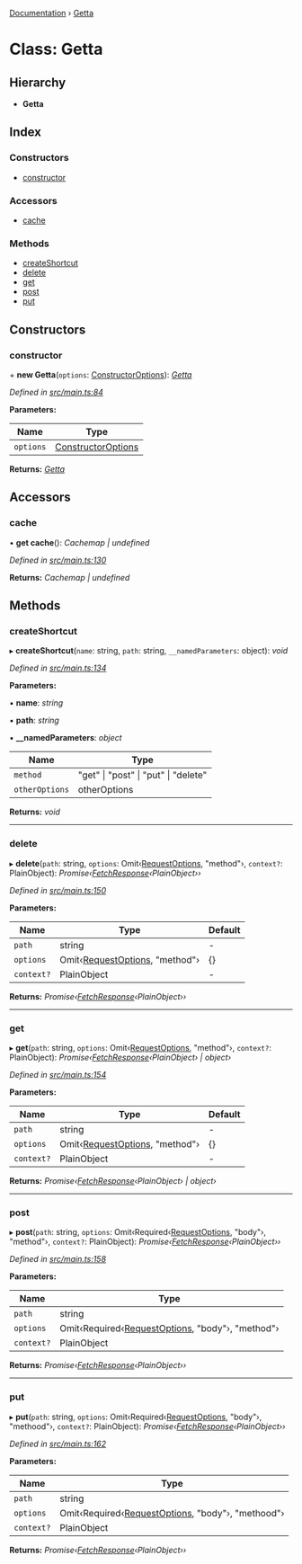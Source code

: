 [Documentation](../README.md) › [Getta](getta.md)

# Class: Getta

## Hierarchy

* **Getta**

## Index

### Constructors

* [constructor](getta.md#constructor)

### Accessors

* [cache](getta.md#cache)

### Methods

* [createShortcut](getta.md#createshortcut)
* [delete](getta.md#delete)
* [get](getta.md#get)
* [post](getta.md#post)
* [put](getta.md#put)

## Constructors

###  constructor

\+ **new Getta**(`options`: [ConstructorOptions](../interfaces/constructoroptions.md)): *[Getta](getta.md)*

*Defined in [src/main.ts:84](https://github.com/badbatch/getta/blob/51b6e0a/src/main.ts#L84)*

**Parameters:**

Name | Type |
------ | ------ |
`options` | [ConstructorOptions](../interfaces/constructoroptions.md) |

**Returns:** *[Getta](getta.md)*

## Accessors

###  cache

• **get cache**(): *Cachemap | undefined*

*Defined in [src/main.ts:130](https://github.com/badbatch/getta/blob/51b6e0a/src/main.ts#L130)*

**Returns:** *Cachemap | undefined*

## Methods

###  createShortcut

▸ **createShortcut**(`name`: string, `path`: string, `__namedParameters`: object): *void*

*Defined in [src/main.ts:134](https://github.com/badbatch/getta/blob/51b6e0a/src/main.ts#L134)*

**Parameters:**

▪ **name**: *string*

▪ **path**: *string*

▪ **__namedParameters**: *object*

Name | Type |
------ | ------ |
`method` | "get" &#124; "post" &#124; "put" &#124; "delete" |
`otherOptions` | otherOptions |

**Returns:** *void*

___

###  delete

▸ **delete**(`path`: string, `options`: Omit‹[RequestOptions](../interfaces/requestoptions.md), "method"›, `context?`: PlainObject): *Promise‹[FetchResponse](../interfaces/fetchresponse.md)‹PlainObject››*

*Defined in [src/main.ts:150](https://github.com/badbatch/getta/blob/51b6e0a/src/main.ts#L150)*

**Parameters:**

Name | Type | Default |
------ | ------ | ------ |
`path` | string | - |
`options` | Omit‹[RequestOptions](../interfaces/requestoptions.md), "method"› | {} |
`context?` | PlainObject | - |

**Returns:** *Promise‹[FetchResponse](../interfaces/fetchresponse.md)‹PlainObject››*

___

###  get

▸ **get**(`path`: string, `options`: Omit‹[RequestOptions](../interfaces/requestoptions.md), "method"›, `context?`: PlainObject): *Promise‹[FetchResponse](../interfaces/fetchresponse.md)‹PlainObject› | object›*

*Defined in [src/main.ts:154](https://github.com/badbatch/getta/blob/51b6e0a/src/main.ts#L154)*

**Parameters:**

Name | Type | Default |
------ | ------ | ------ |
`path` | string | - |
`options` | Omit‹[RequestOptions](../interfaces/requestoptions.md), "method"› | {} |
`context?` | PlainObject | - |

**Returns:** *Promise‹[FetchResponse](../interfaces/fetchresponse.md)‹PlainObject› | object›*

___

###  post

▸ **post**(`path`: string, `options`: Omit‹Required‹[RequestOptions](../interfaces/requestoptions.md), "body"›, "method"›, `context?`: PlainObject): *Promise‹[FetchResponse](../interfaces/fetchresponse.md)‹PlainObject››*

*Defined in [src/main.ts:158](https://github.com/badbatch/getta/blob/51b6e0a/src/main.ts#L158)*

**Parameters:**

Name | Type |
------ | ------ |
`path` | string |
`options` | Omit‹Required‹[RequestOptions](../interfaces/requestoptions.md), "body"›, "method"› |
`context?` | PlainObject |

**Returns:** *Promise‹[FetchResponse](../interfaces/fetchresponse.md)‹PlainObject››*

___

###  put

▸ **put**(`path`: string, `options`: Omit‹Required‹[RequestOptions](../interfaces/requestoptions.md), "body"›, "methood"›, `context?`: PlainObject): *Promise‹[FetchResponse](../interfaces/fetchresponse.md)‹PlainObject››*

*Defined in [src/main.ts:162](https://github.com/badbatch/getta/blob/51b6e0a/src/main.ts#L162)*

**Parameters:**

Name | Type |
------ | ------ |
`path` | string |
`options` | Omit‹Required‹[RequestOptions](../interfaces/requestoptions.md), "body"›, "methood"› |
`context?` | PlainObject |

**Returns:** *Promise‹[FetchResponse](../interfaces/fetchresponse.md)‹PlainObject››*
